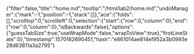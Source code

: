 {"filter":false,"title":"home.md","tooltip":"/html/lab2/home.md","undoManager":{"mark":-1,"position":-1,"stack":[]},"ace":{"folds":[],"scrolltop":0,"scrollleft":0,"selection":{"start":{"row":0,"column":0},"end":{"row":0,"column":0},"isBackwards":false},"options":{"guessTabSize":true,"useWrapMode":false,"wrapToView":true},"firstLineState":0},"timestamp":1570182690451,"hash":"e861014ae814ef952a3b0993e28d63811a3a2795"}